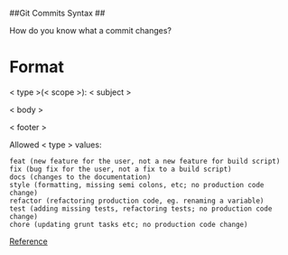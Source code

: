 ##Git Commits Syntax ##

How do you know what a commit changes?



# Format

< type >(< scope >):   < subject >

  < body >

  < footer > 

  
  
  

Allowed < type > values:

    feat (new feature for the user, not a new feature for build script)
    fix (bug fix for the user, not a fix to a build script)
    docs (changes to the documentation)
    style (formatting, missing semi colons, etc; no production code change)
    refactor (refactoring production code, eg. renaming a variable)
    test (adding missing tests, refactoring tests; no production code change)
    chore (updating grunt tasks etc; no production code change)





[Reference](https://karma-runner.github.io/4.0/dev/git-commit-msg.html)

